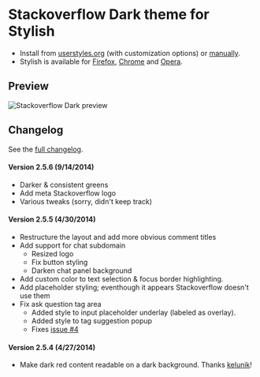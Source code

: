 # Stackoverflow Dark theme for Stylish
- Install from [userstyles.org](http://userstyles.org/styles/35345) (with customization options) or [manually](https://raw.githubusercontent.com/StylishThemes/Stackoverflow-Dark/master/stackoverflow-dark.css).
- Stylish is available for [Firefox](https://addons.mozilla.org/en-US/firefox/addon/2108/), [Chrome](https://chrome.google.com/extensions/detail/fjnbnpbmkenffdnngjfgmeleoegfcffe) and [Opera](https://addons.opera.com/en/extensions/details/stylish-for-opera/).

## Preview

![Stackoverflow Dark preview](http://StylishThemes.github.com/Stackoverflow-Dark/images/after.png)

## Changelog

See the [full changelog](https://github.com/StylishThemes/Stackoverflow-Dark/wiki).

#### Version 2.5.6 (9/14/2014)

* Darker & consistent greens
* Add meta Stackoverflow logo
* Various tweaks (sorry, didn't keep track)

#### Version 2.5.5 (4/30/2014)

* Restructure the layout and add more obvious comment titles
* Add support for chat subdomain
  * Resized logo
  * Fix button styling
  * Darken chat panel background
* Add custom color to text selection &amp; focus border highlighting.
* Add placeholder styling; eventhough it appears Stackoverflow doesn't use them
* Fix ask question tag area
  * Added style to input placeholder underlay (labeled as overlay).
  * Added style to tag suggestion popup
  * Fixes [issue #4](https://github.com/StylishThemes/Stackoverflow-Dark/issues/4)

#### Version 2.5.4 (4/27/2014)

* Make dark red content readable on a dark background. Thanks [kelunik](https://github.com/kelunik)!
